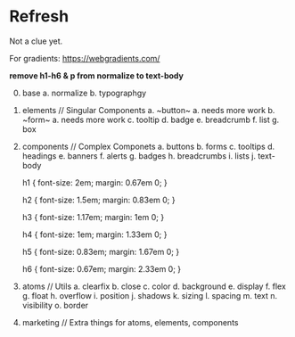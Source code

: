 # Refresh

Not a clue yet.

For gradients: https://webgradients.com/

**remove h1-h6 & p from normalize to text-body**

0. base
   a. normalize
   b. typographgy

1. elements // Singular Components
   a. ~button~
   a. needs more work
   b. ~form~
   a. needs more work
   c. tooltip
   d. badge
   e. breadcrumb
   f. list
   g. box

1. components // Complex Componets
   a. buttons
   b. forms
   c. tooltips
   d. headings
   e. banners
   f. alerts
   g. badges
   h. breadcrumbs
   i. lists
   j. text-body

   h1 {
   font-size: 2em;
   margin: 0.67em 0;
   }

   h2 {
   font-size: 1.5em;
   margin: 0.83em 0;
   }

   h3 {
   font-size: 1.17em;
   margin: 1em 0;
   }

   h4 {
   font-size: 1em;
   margin: 1.33em 0;
   }

   h5 {
   font-size: 0.83em;
   margin: 1.67em 0;
   }

   h6 {
   font-size: 0.67em;
   margin: 2.33em 0;
   }

1. atoms // Utils
   a. clearfix
   b. close
   c. color
   d. background
   e. display
   f. flex
   g. float
   h. overflow
   i. position
   j. shadows
   k. sizing
   l. spacing
   m. text
   n. visibility
   o. border

1. marketing // Extra things for atoms, elements, components
